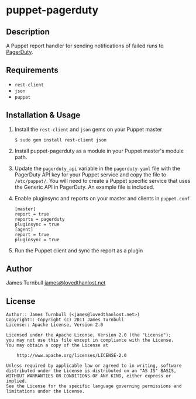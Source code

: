 puppet-pagerduty
================

Description
-----------

A Puppet report handler for sending notifications of failed runs to
[PagerDuty](http://www.pagerduty.com).

Requirements
------------

* `rest-client`
* `json`
* `puppet`

Installation & Usage
-------------------

1.  Install the `rest-client` and `json` gems on your Puppet master

        $ sudo gem install rest-client json

2.  Install puppet-pagerduty as a module in your Puppet master's module
    path.

3.  Update the `pagerduty_api` variable in the `pagerduty.yaml` file
    with the PagerDuty API key for your Puppet service and copy the file to 
    `/etc/puppet/`.  You will need to create a Puppet specific service that 
    uses the Generic API in PagerDuty. An example file is included.

4.  Enable pluginsync and reports on your master and clients in `puppet.conf`

        [master]
        report = true
        reports = pagerduty
        pluginsync = true
        [agent]
        report = true
        pluginsync = true

5.  Run the Puppet client and sync the report as a plugin

Author
------

James Turnbull <james@lovedthanlost.net>

License
-------

    Author:: James Turnbull (<james@lovedthanlost.net>)
    Copyright:: Copyright (c) 2011 James Turnbull
    License:: Apache License, Version 2.0

    Licensed under the Apache License, Version 2.0 (the "License");
    you may not use this file except in compliance with the License.
    You may obtain a copy of the License at

        http://www.apache.org/licenses/LICENSE-2.0

    Unless required by applicable law or agreed to in writing, software
    distributed under the License is distributed on an "AS IS" BASIS,
    WITHOUT WARRANTIES OR CONDITIONS OF ANY KIND, either express or implied.
    See the License for the specific language governing permissions and
    limitations under the License.
